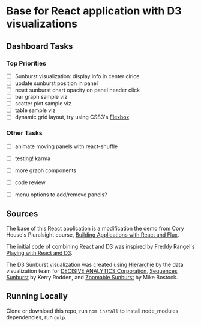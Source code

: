 Base for React application with D3 visualizations 
======

## Dashboard Tasks
### Top Priorities 
- [ ] Sunburst visualization: display info in center cirlce
- [ ] update sunburst position in panel
- [ ] reset sunburst chart opacity on panel header click
- [ ] bar graph sample viz
- [ ] scatter plot sample viz
- [ ] table sample viz
- [ ] dynamic grid layout, try using CSS3's [Flexbox](https://developer.mozilla.org/en-US/docs/Web/CSS/CSS_Flexible_Box_Layout/Using_CSS_flexible_boxes)

### Other Tasks
- [ ] animate moving panels with react-shuffle
- [ ] testing! karma
- [ ] more graph components
- [ ] code review
- [ ] menu options to add/remove panels?


## Sources 
The base of this React application is a modification the demo from Cory House's Pluralsight course, [Building Applications with React and Flux](https://www.pluralsight.com/courses/react-flux-building-applications). 

The initial code of combining React and D3 was inspired by Freddy Rangel's [Playing with React and D3](https://github.com/freddyrangel/playing-with-react-and-d3).

The D3 Sunburst visualization was created using [Hierarchie](https://github.com/mlvl/Hierarchie) by the data visualization team for [DECISIVE ANALYTICS Corporation](http://www.dac.us), [Sequences Sunburst](http://bl.ocks.org/kerryrodden/7090426) by Kerry Rodden, and [Zoomable Sunburst](http://bl.ocks.org/mbostock/4348373) by Mike Bostock.

## Running Locally 
Clone or download this repo, run `npm install` to install node_modules dependencies, run `gulp`. 

